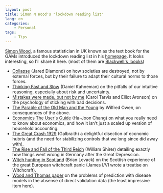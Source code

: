 ```yaml
---
layout: post
title: Simon N Wood's "lockdown reading list"
lang: en
categories:
    - Personal
tags:
    - Tips
---
```




[Simon Wood](https://scholar.google.co.uk/citations?user=EskiIyEAAAAJ&hl=en), a famous statistician in UK known as the text book for the GAMs introduced the lockdown reading list in his [homepage](https://people.maths.bris.ac.uk/~sw15190/). It looks interesting, so I'll share it here. (most of them are [Blackwell's, books](https://blackwells.co.uk/bookshop/home))

- [Collapse](https://blackwells.co.uk/bookshop/product/Collapse-by-Jared-M-Diamond/9780241958681) (Jared Diamond) on how societies are destroyed, not by external forces, but by their failure to adapt their cultural norms to those forces.
- [Thinking Fast and Slow](https://blackwells.co.uk/bookshop/product/Thinking-Fast-and-Slow-by-Daniel-Kahneman/9780141033570) (Daniel Kahneman) on the pitfalls of our intuitive reasoning, especially about risk and uncertainty.
- [Mistakes were made, but not by me](https://blackwells.co.uk/bookshop/product/Mistakes-Were-Made-But-Not-by-Me-by-Carol-Tavris-Elliot-Aronson/9780544574786) (Carol Tarvis and Elliot Aronson) on the psychology of sticking with bad decisions.
- [The Parable of the Old Man and the Young](https://poets.org/poem/parable-old-man-and-young) by Wilfred Owen, on consequences of the above.
- [Economics The User's Guide](https://blackwells.co.uk/bookshop/product/Economics-by-Ha-Joon-Chang-author/9780718197032) (Ha-Joon Chang) on what you really need to know about economics, and how it isn't just a scaled up version of household accounting.
- [The Great Crash 1929](https://blackwells.co.uk/bookshop/product/The-Great-Crash-1929-by-John-Kenneth-Galbraith/9780141038254) (Galbraith) a delightful disection of economic hubris (and the need for stabilizing controls that we long since did away with).
- [The Rise and Fall of the Third Reich](https://blackwells.co.uk/bookshop/product/The-Rise-and-Fall-of-the-Third-Reich-by-William-L-Shirer-author/9781451651683) (William Shirer) detailing exactly how things went wrong in Germany after the Great Depression.
- [Witch hunting in Scotland](https://blackwells.co.uk/bookshop/product/Witch-Hunting-in-Scotland-by-Brian-P-Levack/9780415399432) (Brian Levack) on the Scottish experience of the great European witchcraft panic (James I/VI wrote a treatise on Witchcraft).
- [Wood and Thomas paper](https://people.maths.bris.ac.uk/~sw15190/WT99.pdf) on the problems of prediction with disease models in the absense of direct validation data (the least impressive item here).

